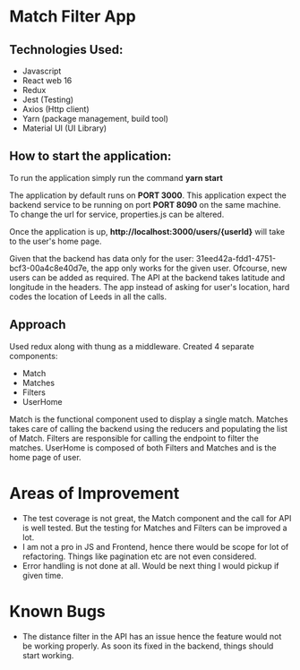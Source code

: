 # Match Filter App

## Technologies Used:

* Javascript
* React web 16
* Redux
* Jest (Testing)
* Axios (Http client)
* Yarn (package management, build tool)
* Material UI (UI Library)

## How to start the application:
To run the application simply run the command  **yarn start**

The application by default runs on **PORT 3000**.
This application expect the backend service to be running on port  **PORT 8090** on the same machine. To change the url for service, properties.js can be altered.

Once the application is up, **http://localhost:3000/users/{userId}** will take to the user's home page.

Given that the backend has data only for the user: 31eed42a-fdd1-4751-bcf3-00a4c8e40d7e, the app only works for the given user. Ofcourse, new users can be added as required.
The API at the backend takes latitude and longitude in the headers. The app instead of asking for user's location, hard codes the location of Leeds in all the calls.


## Approach
Used redux along with thung as a middleware. Created 4 separate components:
* Match
* Matches
* Filters
* UserHome

Match is the functional component used to display a single match. Matches takes care of calling the backend using the reducers and populating the list of Match.
Filters are responsible for calling the endpoint to filter the matches. UserHome is composed of both Filters and Matches and is the home page of user.
# Areas of Improvement
* The test coverage is not great, the Match component and the call for API is well tested. But the testing for Matches and Filters can be improved a lot.
* I am not a pro in JS and Frontend, hence there would be scope for lot of refactoring. Things like pagination etc are not even considered.
* Error handling is not done at all. Would be next thing I would pickup if given time.


# Known Bugs
* The distance filter in the API has an issue hence the feature would not be working properly. As soon its fixed in the backend, things should start working.


